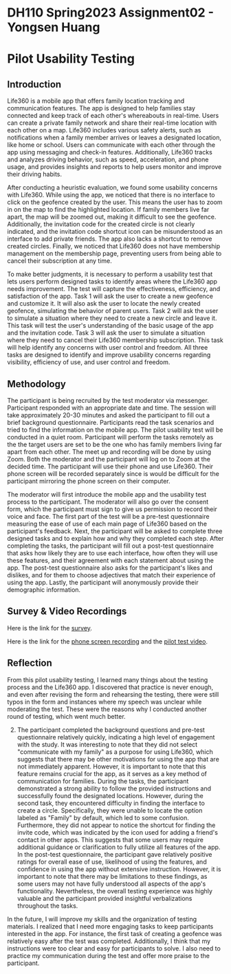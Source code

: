 # DH110 Spring2023 Assignment02 - Yongsen Huang
# Pilot Usability Testing

## Introduction
Life360 is a mobile app that offers family location tracking and communication features. The app is designed to help families stay connected and keep track of each other's whereabouts in real-time. Users can create a private family network and share their real-time location with each other on a map. Life360 includes various safety alerts, such as notifications when a family member arrives or leaves a designated location, like home or school. Users can communicate with each other through the app using messaging and check-in features. Additionally, Life360 tracks and analyzes driving behavior, such as speed, acceleration, and phone usage, and provides insights and reports to help users monitor and improve their driving habits.

After conducting a heuristic evaluation, we found some usability concerns with Life360. While using the app, we noticed that there is no interface to click on the geofence created by the user. This means the user has to zoom in on the map to find the highlighted location. If family members live far apart, the map will be zoomed out, making it difficult to see the geofence. Additionally, the invitation code for the created circle is not clearly indicated, and the invitation code shortcut icon can be misunderstood as an interface to add private friends. The app also lacks a shortcut to remove created circles. Finally, we noticed that Life360 does not have membership management on the membership page, preventing users from being able to cancel their subscription at any time.

To make better judgments, it is necessary to perform a usability test that lets users perform designed tasks to identify areas where the Life360 app needs improvement. The test will capture the effectiveness, efficiency, and satisfaction of the app. Task 1 will ask the user to create a new geofence and customize it. It will also ask the user to locate the newly created geofence, simulating the behavior of parent users. Task 2 will ask the user to simulate a situation where they need to create a new circle and leave it. This task will test the user's understanding of the basic usage of the app and the invitation code. Task 3 will ask the user to simulate a situation where they need to cancel their Life360 membership subscription. This task will help identify any concerns with user control and freedom. All three tasks are designed to identify and improve usability concerns regarding visibility, efficiency of use, and user control and freedom.

## Methodology
The participant is being recruited by the test moderator via messenger. Participant responded with an appropriate date and time. The session will take approximately 20-30 minutes and asked the participant to fill out a brief background questionnaire. Participants read the task scenarios and tried to find the information on the mobile app. The pilot usability test will be conducted in a quiet room. Participant will perform the tasks remotely as the the target users are set to be the one who has family members living far apart from each other. The meet up and recording will be done by using Zoom. Both the moderator and the participant will log on to Zoom at the decided time. The participant will use their phone and use Life360. Their phone screen will be recorded separately since is would be difficult for the participant mirroring the phone screen on their computer. 

The moderator will first introduce the mobile app and the usability test process to the participant. The moderator will also go over the consent form, which the participant must sign to give us permission to record their voice and face. The first part of the test will be a pre-test questionnaire measuring the ease of use of each main page of Life360 based on the participant's feedback. Next, the participant will be asked to complete three designed tasks and to explain how and why they completed each step. After completing the tasks, the participant will fill out a post-test questionnaire that asks how likely they are to use each interface, how often they will use these features, and their agreement with each statement about using the app. The post-test questionnaire also asks for the participant's likes and dislikes, and for them to choose adjectives that match their experience of using the app. Lastly, the participant will anonymously provide their demographic information.

## Survey & Video Recordings

Here is the link for the [survey](https://forms.gle/zT8sdndQXEKRkAtG6).

Here is the link for the [phone screen recording](https://drive.google.com/file/d/1lrEcRa0DZH_qDHyAwS4vQJDcBjX7iGL1/view?usp=sharing) and the [pilot test video](https://drive.google.com/file/d/1mRz4wQXs12E0ECgmyaeSQUfcEgvqHyi-/view?usp=sharing).

## Reflection

From this pilot usability testing, I learned many things about the testing process and the Life360 app. I discovered that practice is never enough, and even after revising the form and rehearsing the testing, there were still typos in the form and instances where my speech was unclear while moderating the test. These were the reasons why I conducted another round of testing, which went much better.

2. The participant completed the background questions and pre-test questionnaire relatively quickly, indicating a high level of engagement with the study. It was interesting to note that they did not select "communicate with my family" as a purpose for using Life360, which suggests that there may be other motivations for using the app that are not immediately apparent. However, it is important to note that this feature remains crucial for the app, as it serves as a key method of communication for families. During the tasks, the participant demonstrated a strong ability to follow the provided instructions and successfully found the designated locations. However, during the second task, they encountered difficulty in finding the interface to create a circle. Specifically, they were unable to locate the option labeled as "Family" by default, which led to some confusion. Furthermore, they did not appear to notice the shortcut for finding the invite code, which was indicated by the icon used for adding a friend's contact in other apps. This suggests that some users may require additional guidance or clarification to fully utilize all features of the app. In the post-test questionnaire, the participant gave relatively positive ratings for overall ease of use, likelihood of using the features, and confidence in using the app without extensive instruction. However, it is important to note that there may be limitations to these findings, as some users may not have fully understood all aspects of the app's functionality. Nevertheless, the overall testing experience was highly valuable and the participant provided insightful verbalizations throughout the tasks.

In the future, I will improve my skills and the organization of testing materials. I realized that I need more engaging tasks to keep participants interested in the app. For instance, the first task of creating a geofence was relatively easy after the test was completed. Additionally, I think that my instructions were too clear and easy for participants to solve. I also need to practice my communication during the test and offer more praise to the participant.
